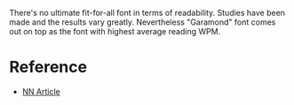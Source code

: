 There's no ultimate fit-for-all font in terms of readability. Studies have been
made and the results vary greatly. Nevertheless "Garamond" font comes out on
top as the font with highest average reading WPM.

# Reference
* [NN Article](https://www.nngroup.com/articles/best-font-for-online-reading/)
